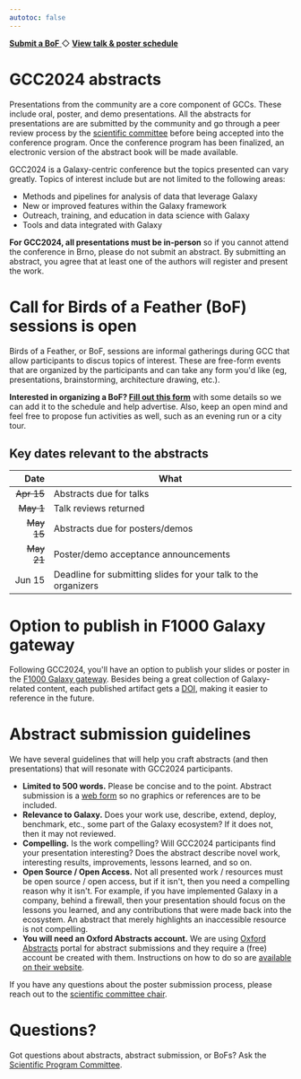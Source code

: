 ```yaml
---
autotoc: false
---
```


<slot name="/events/gcc2024/header" />

<div class="text-center my-5">
    <a target="_blank" href="https://forms.gle/bgbNpfc7YvLPz2ty7" type="button" class="btn btn-primary">
        <strong>Submit a BoF</strong>
    </a>
    ◇
    <a href="/events/gcc2024/schedule/#talks" type="button" class="btn btn-primary">
        <strong>View talk & poster schedule</strong>
    </a>
  </div>
</div>


# GCC2024 abstracts

Presentations from the community are a core component of GCCs. These include
oral, poster, and demo presentations. All the abstracts for presentations are
are submitted by the community and go through a peer review process by the
[scientific committee](/events/gcc2024/organizers/#scientific-committee-members)
before being accepted into the conference program. Once the conference program
has been finalized, an electronic version of the abstract book will be made
available.

GCC2024 is a Galaxy-centric conference but the topics presented can vary
greatly. Topics of interest include but are not limited to the following areas:
* Methods and pipelines for analysis of data that leverage Galaxy
* New or improved features within the Galaxy framework
* Outreach, training, and education in data science with Galaxy
* Tools and data integrated with Galaxy

**For GCC2024, all presentations must be in-person** so if you cannot attend the
conference in Brno, please do not submit an abstract. By submitting an abstract,
you agree that at least one of the authors will register and present the work.


# Call for Birds of a Feather (BoF) sessions is open

Birds of a Feather, or BoF, sessions are informal gatherings during GCC that
allow participants to discus topics of interest. These are free-form events
that are organized by the participants and can take any form you'd like (eg,
presentations, brainstorming, architecture drawing, etc.).

**Interested in organizing a BoF? [Fill out this
form](https://forms.gle/bgbNpfc7YvLPz2ty7)** with some details so we can add it
to the schedule and help advertise. Also, keep an open mind and feel free to
propose fun activities as well, such as an evening run or a city tour.


## Key dates relevant to the abstracts

| Date   | What |
| -----: | ---  |
| ~~Apr 15~~ | Abstracts due for talks   |
| ~~May 1~~  | Talk reviews returned     |
| ~~May 15~~ | Abstracts due for posters/demos |
| ~~May 21~~ | Poster/demo acceptance announcements |
| Jun 15 | Deadline for submitting slides for your talk to the organizers |


# Option to publish in F1000 Galaxy gateway

Following GCC2024, you'll have an option to publish your slides or poster in the
[F1000 Galaxy gateway](https://f1000research.com/gateways/galaxy/). Besides
being a great collection of Galaxy-related content, each published artifact gets
a [DOI](https://www.doi.org/), making it easier to reference in the future.


# Abstract submission guidelines

We have several guidelines that will help you craft abstracts (and then
presentations) that will resonate with GCC2024 participants.

* **Limited to 500 words.** Please be concise and to the point. Abstract
  submission is a [web
  form](https://app.oxfordabstracts.com/stages/7067/submitter) so no graphics or
  references are to be included.
* **Relevance to Galaxy.** Does your work use, describe, extend, deploy,
  benchmark, etc., some part of the Galaxy ecosystem? If it does not, then it
  may not reviewed.
* **Compelling.** Is the work compelling? Will GCC2024 participants find your
  presentation interesting? Does the abstract describe novel work, interesting
  results, improvements, lessons learned, and so on.
* **Open Source / Open Access.** Not all presented work / resources must be open
  source / open access, but if it isn't, then you need a compelling reason why
  it isn't. For example, if you have implemented Galaxy in a company, behind a
  firewall, then your presentation should focus on the lessons you learned, and
  any contributions that were made back into the ecosystem. An abstract that
  merely highlights an inaccessible resource is not compelling.
* **You will need an Oxford Abstracts account.** We are using [Oxford
  Abstracts](https://oxfordabstracts.com/) portal for abstract submissions and
  they require a (free) account be created with them. Instructions on how to do
  so are [available on their
  website](https://help.oxfordabstracts.com/knowledge/creating-an-account-with-oxford-abstracts).

If you have any questions about the poster submission process, please reach out
to the [scientific committee
chair](/events/gcc2024/organizers/#scientific-program-chair).


# Questions?

Got questions about abstracts, abstract submission, or BoFs? Ask the [Scientific Program
Committee](https://galaxyproject.org/events/gcc2023/organizers/#scientific-program-committee).

